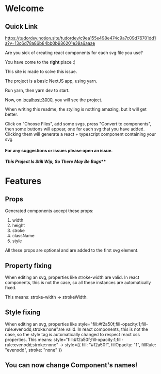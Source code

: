 # Welcome

## Quick Link

https://tudordev.notion.site/tudordev/c9ea155e498e474c9a7c09d76701dd1a?v=13c6d78a86b84bb0b986201e39a6aaae

Are you sick of creating react components for each svg file you use?

You have come to the **right** place :)

This site is made to solve this issue.

The project is a basic NextJS app, using yarn.

Run yarn, then yarn dev to start.

Now, on [localhost:3000](localhost:3000 "localhost:3000"), you will see the project.

When writing this readme, the styling is nothing amazing, but it will get better.

Click on "Choose Files", add some svgs, press "Convert to components", then some buttons will appear, one for each svg that you have added. Clicking them will generate a react + typescript component containing your svg.

#### For any suggestions or issues please open an issue.
#### *This Project Is Still Wip, So There May Be Bugs***

# Features

## Props
Generated components accept these props: 
1. width
2. height
3. stroke
4. className
5. style

All these props are optional and are added to the first svg element.

## Property fixing
When editing an svg, properties like stroke-width are valid. In react components, this is not the case, so all these instances are automatically fixed.

This means: stroke-width -> strokeWidth.

## Style fixing
When editing an svg, properties like 
style="fill:#f2a50f;fill-opacity:1;fill-rule:evenodd;stroke:none"are valid. In react components, this is not the case, so the style tag is automatically changed to respect react css properties.
This means: style="fill:#f2a50f;fill-opacity:1;fill-rule:evenodd;stroke:none" -> 
style={{ fill: "#f2a50f", fillOpacity: "1", fillRule: "evenodd", stroke: "none" }}

## You can now change Component's names!
